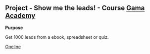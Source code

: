 ##  Project - Show me the leads! - Course [Gama Academy](https://www.gama.academy/)


**Purpose**

Get 1000 leads from a ebook, spreadsheet or quiz.


[Oneline](https://oneline.andressahenriques.com/)
